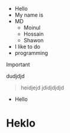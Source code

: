 - Hello
- My name is
- MD
  - Moinul
  - Hossain
  - Shawon
- I like to do
- programming



>[!IMPORTANT]
> dudjdjd

> heidjejd
> jdidjdjdjd




- Hello

# Heklo

